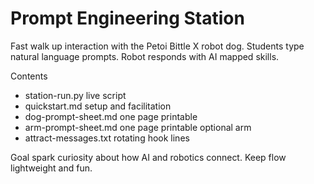 # Prompt Engineering Station

Fast walk up interaction with the Petoi Bittle X robot dog. Students type natural language prompts. Robot responds with AI mapped skills.

Contents

- station-run.py live script
- quickstart.md setup and facilitation
- dog-prompt-sheet.md one page printable
- arm-prompt-sheet.md one page printable optional arm
- attract-messages.txt rotating hook lines

Goal spark curiosity about how AI and robotics connect. Keep flow lightweight and fun.

